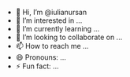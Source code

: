 - 👋 Hi, I’m @iulianursan
- 👀 I’m interested in ...
- 🌱 I’m currently learning ...
- 💞️ I’m looking to collaborate on ...
- 📫 How to reach me ...
- 😄 Pronouns: ...
- ⚡ Fun fact: ...

<!---
iulianursan/iulianursan is a ✨ special ✨ repository because its `README.md` (this file) appears on your GitHub profile.
You can click the Preview link to take a look at your changes.
--->

